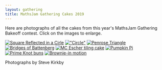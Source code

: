 ```yaml
---
layout: gathering
title: MathsJam Gathering Cakes 2019
---
```

	
Here are photographs of all the cakes from this year's MathsJam Gathering Bakeoff contest. Click on the images to enlarge.

[![Square Reflected in a Cirle](https://mathsjam.com/assets/cakes/2019/cakes/cakes-1-sm.jpg)](https://mathsjam.com/assets/cakes/2019/cakes/cakes-1.jpg)
[!["Circle"](https://mathsjam.com/assets/cakes/2019/cakes/cakes-2-sm.jpg)](https://mathsjam.com/assets/cakes/2019/cakes/cakes-2.jpg)
[![Penrose Triangle](https://mathsjam.com/assets/cakes/2019/cakes/cakes-3-sm.jpg)](https://mathsjam.com/assets/cakes/2019/cakes/cakes-3.jpg)
[![Bridges of Battenberg](https://mathsjam.com/assets/cakes/2019/cakes/cakes-4-sm.jpg)](https://mathsjam.com/assets/cakes/2019/cakes/cakes-4.jpg)
[![MC Escher tiling cake](https://mathsjam.com/assets/cakes/2019/cakes/cakes-5-sm.jpg)](https://mathsjam.com/assets/cakes/2019/cakes/cakes-5.jpg)
[![Pumpkin Pi](https://mathsjam.com/assets/cakes/2019/cakes/cakes-6-sm.jpg)](https://mathsjam.com/assets/cakes/2019/cakes/cakes-6.jpg)
[![Prime Knot buns](https://mathsjam.com/assets/cakes/2019/cakes/cakes-7-sm.jpg)](https://mathsjam.com/assets/cakes/2019/cakes/cakes-7.jpg)
[![Brownie-in motion](https://mathsjam.com/assets/cakes/2019/cakes/cakes-8-sm.jpg)](https://mathsjam.com/assets/cakes/2019/cakes/cakes-8.jpg)

Photographs by Steve Kirkby
